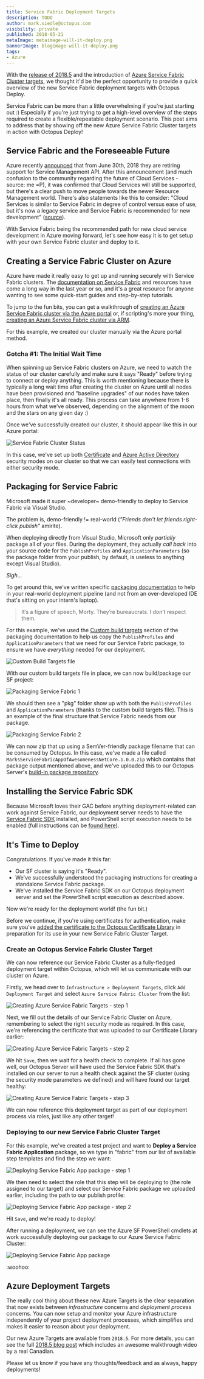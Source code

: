 ```yaml
---
title: Service Fabric Deployment Targets
description: TODO
author: mark.siedle@octopus.com
visibility: private
published: 2018-05-21
metaImage: metaimage-will-it-deploy.png
bannerImage: blogimage-will-it-deploy.png
tags:
- Azure
---
```


With the [release of 2018.5](https://octopus.com/blog/octopus-release-2018.5) and the introduction of [Azure Service Fabric Cluster targets](https://octopus.com/blog/paas-targets), we thought it'd be the perfect opportunity to provide a quick overview of the new Service Fabric deployment targets with Octopus Deploy.

Service Fabric can be more than a little overwhelming if you're just starting out :) Especially if you're just trying to get a high-level overview of the steps required to create a flexible/repeatable deployment scenario. This post aims to address that by showing off the new Azure Service Fabric Cluster targets in action with Octopus Deploy!

## Service Fabric and the Foreseeable Future

Azure recently [announced](https://blogs.msdn.microsoft.com/appserviceteam/2018/03/12/deprecating-service-management-apis-support-for-azure-app-services/) that from June 30th, 2018 they are retiring support for Service Management API. After this announcement (and much confusion to the community regarding the future of Cloud Services - source: me =P), it was confirmed that Cloud Services will still be supported, but there's a clear push to move people towards the newer Resource Management world. There's also statements like this to consider: "Cloud Services is similar to Service Fabric in degree of control versus ease of use, but it's now a legacy service and Service Fabric is recommended for new development" ([source](https://docs.microsoft.com/en-us/azure/app-service/choose-web-site-cloud-service-vm)).

With Service Fabric being the recommended path for new cloud service development in Azure moving forward, let's see how easy it is to get setup with your own Service Fabric cluster and deploy to it.

## Creating a Service Fabric Cluster on Azure

Azure have made it really easy to get up and running securely with Service Fabric clusters. The [documentation on Service Fabric](https://docs.microsoft.com/en-us/azure/service-fabric/) and resources have come a long way in the last year or so, and it's a great resource for anyone wanting to see some quick-start guides and step-by-step tutorials.

To jump to the fun bits, you can get a walkthrough of [creating an Azure Service Fabric cluster via the Azure portal](https://docs.microsoft.com/en-us/azure/service-fabric/service-fabric-cluster-creation-via-portal) or, if scripting's more your thing, [creating an Azure Service Fabric cluster via ARM](https://docs.microsoft.com/en-us/azure/service-fabric/service-fabric-cluster-creation-via-arm).

For this example, we created our cluster manually via the Azure portal method.

### Gotcha #1: The Initial Wait Time

When spinning up Service Fabric clusters on Azure, we need to watch the status of our cluster carefully and make sure it says "Ready" before trying to connect or deploy anything. This is worth mentioning because there is typically a long wait time after creating the cluster on Azure until all nodes have been provisioned and "baseline upgrades" of our nodes have taken place, then finally it's all ready. This process can take anywhere from 1-6 hours from what we've observed, depending on the alignment of the moon and the stars on any given day :)

Once we've successfully created our cluster, it should appear like this in our Azure portal:

![Service Fabric Cluster Status](sf-cluster-status.png "width=500")

In this case, we've set up both [Certificate](https://octopus.com/docs/deploying-applications/azure-deployments/deploying-to-service-fabric/connecting-securely-with-client-certificates) and [Azure Active Directory](https://octopus.com/docs/deploying-applications/azure-deployments/deploying-to-service-fabric/connecting-securely-with-azure-active-directory) security modes on our cluster so that we can easily test connections with either security mode.

## Packaging for Service Fabric

Microsoft made it super ~developer~ demo-friendly to deploy to Service Fabric via Visual Studio.

The problem is, demo-friendly != real-world (_"Friends don't let friends right-click publish"_ amirite).

When deploying directly from Visual Studio, Microsoft only _partially_ package all of your files. During the deployment, they actually _call back_ into your source code for the `PublishProfiles` and `ApplicationParameters` (so the package folder from your publish, by default, is useless to anything except Visual Studio).

_Sigh..._

To get around this, we've written specific [packaging documentation](https://octopus.com/docs/deploying-applications/azure-deployments/service-fabric/packaging) to help in your real-world deployment pipeline (and not from an over-developed IDE that's sitting on your intern's laptop).

> It’s a figure of speech, Morty. They’re bureaucrats. I don’t respect them.

For this example, we've used the [Custom build targets](https://octopus.com/docs/deploying-applications/azure-deployments/service-fabric/packaging#custom-build-targets) section of the packaging documentation to help us copy the `PublishProfiles` and `ApplicationParameters` that we need for our Service Fabric package, to ensure we have _everything_ needed for our deployment.

![Custom Build Targets file](sf-solution-targets.png "width=500")

With our custom build targets file in place, we can now build/package our SF project:

![Packaging Service Fabric 1](sf-package1.png "width=500")

We should then see a "pkg" folder show up with both the `PublishProfiles` and `ApplicationParameters` (thanks to the custom build targets file). This is an example of the final structure that Service Fabric needs from our package.

![Packaging Service Fabric 2](sf-package2.png "width=500")

We can now zip that up using a SemVer-friendly package filename that can be consumed by Octopus. In this case, we've made a file called `MarksServiceFabricAppOfAwesomenessNetCore.1.0.0.zip` which contains that package output mentioned above, and we've uploaded this to our Octopus Server's [build-in package repository](https://octopus.com/docs/packaging-applications/package-repositories/pushing-packages-to-the-built-in-repository).

## Installing the Service Fabric SDK

Because Microsoft loves their GAC before anything deployment-related can work against Service Fabric, our deployment server needs to have the [Service Fabric SDK](https://g.octopushq.com/ServiceFabricSdkDownload) installed, and PowerShell script execution needs to be enabled (full instructions can be [found here](https://octopus.com/docs/deploying-applications/azure-deployments/deploying-to-service-fabric/deploying-a-package-to-a-service-fabric-cluster)).

## It's Time to Deploy

Congratulations. If you've made it this far:

- Our SF cluster is saying it's "Ready".
- We've successfully understood the packaging instructions for creating a standalone Service Fabric package.
- We've installed the Service Fabric SDK on our Octopus deployment server and set the PowerShell script execution as described above.

Now we're ready for the deployment world! (the fun bit.)

Before we continue, if you're using certificates for authentication, make sure you've [added the certificate to the Octopus Certificate Library](https://octopus.com/docs/deploying-applications/certificates/add-certificate) in preparation for its use in your new Service Fabric Cluster Target.

### Create an Octopus Service Fabric Cluster Target

We can now reference our Service Fabric Cluster as a fully-fledged deployment target within Octopus, which will let us communicate with our cluster on Azure.

Firstly, we head over to `Infrastructure > Deployment Targets`, click `Add Deployment Target` and select `Azure Service Fabric Cluster` from the list:

![Creating Azure Service Fabric Targets - step 1](sf-create-target1.png "width=500")

Next, we fill out the details of our Service Fabric Cluster on Azure, remembering to select the right security mode as required. In this case, we're referencing the certificate that was uploaded to our Certificate Library earlier:

![Creating Azure Service Fabric Targets - step 2](sf-create-target2.png "width=500")

We hit `Save`, then we wait for a health check to complete. If all has gone well, our Octopus Server will have used the Service Fabric SDK that's installed on our server to run a health check against the SF cluster (using the security mode parameters we defined) and will have found our target healthy:

![Creating Azure Service Fabric Targets - step 3](sf-create-target3.png "width=500")

We can now reference this deployment target as part of our deployment process via roles, just like any other target!

### Deploying to our new Service Fabric Cluster Target

For this example, we've created a test project and want to **Deploy a Service Fabric Application** package, so we type in "fabric" from our list of available step templates and find the step we want:

![Deploying Service Fabric App package - step 1](sf-step1.png "width=500")

We then need to select the role that this step will be deploying to (the role assigned to our target) and select our Service Fabric package we uploaded earlier, including the path to our publish profile:

![Deploying Service Fabric App package - step 2](sf-step2.png "width=500")

Hit `Save`, and we're ready to deploy!

After running a deployment, we can see the Azure SF PowerShell cmdlets at work successfully deploying our package to our Azure Service Fabric Cluster:

![Deploying Service Fabric App package](sf-deploy.png "width=500")

:woohoo:

## Azure Deployment Targets

The really cool thing about these new Azure Targets is the clear separation that now exists between _infrastructure_ concerns and _deployment process_ concerns. You can now setup and monitor your Azure infrastructure independently of your project deployment processes, which simplifies and makes it easier to reason about your deployment.

Our new Azure Targets are available from `2018.5`. For more details, you can see the full [2018.5 blog post](https://octopus.com/blog/octopus-release-2018.5) which includes an awesome walkthrough video by a real Canadian.

Please let us know if you have any thoughts/feedback and as always, happy deployments!
